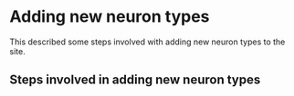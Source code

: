 Adding new neuron types
=============================

This described some steps involved with adding new neuron types to the site.

Steps involved in adding new neuron types
----------------
